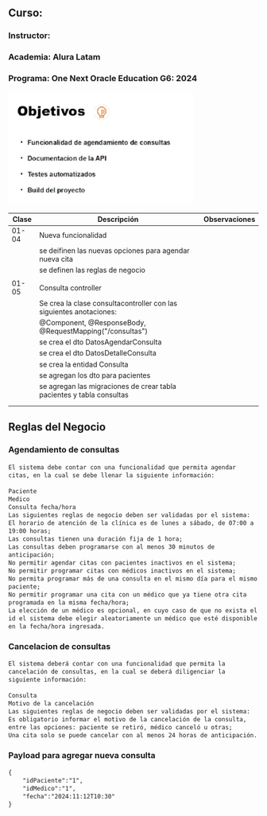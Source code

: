 ## Curso:
### Instructor:
### Academia: Alura Latam
### Programa: One Next Oracle Education G6: 2024


![img.png](img.png)

| Clase | Descripción                                                           | Observaciones |
|-------|-----------------------------------------------------------------------|---------------|
| 01-04 | Nueva funcionalidad                                                   |               |
|       | se deifinen las nuevas opciones para agendar nueva cita               |               |
|       | se definen las reglas de negocio                                      |               |
|       |                                                                       |               |
| 01-05 | Consulta controller                                                   |               |
|       | Se crea la clase consultacontroller con las siguientes anotaciones:   |               |
|       | @Component, @ResponseBody, @RequestMapping("/consultas")              |               |
|       | se crea el dto DatosAgendarConsulta                                   |               |
|       | se crea el dto DatosDetalleConsulta                                   |               |
|       | se crea la entidad Consulta                                           |               |
|       | se agregan los dto para pacientes                                     |               |
|       | se agregan las migraciones de crear tabla pacientes y tabla consultas |               |
|       |                                                                       |               |
|       |                                                                       |               |


## Reglas del Negocio

### Agendamiento de consultas

    El sistema debe contar con una funcionalidad que permita agendar citas, en la cual se debe llenar la siguiente información:

    Paciente
    Medico
    Consulta fecha/hora
    Las siguientes reglas de negocio deben ser validadas por el sistema:
    El horario de atención de la clínica es de lunes a sábado, de 07:00 a 19:00 horas;
    Las consultas tienen una duración fija de 1 hora;
    Las consultas deben programarse con al menos 30 minutos de anticipación;
    No permitir agendar citas con pacientes inactivos en el sistema;
    No permitir programar citas con médicos inactivos en el sistema;
    No permita programar más de una consulta en el mismo día para el mismo paciente;
    No permitir programar una cita con un médico que ya tiene otra cita programada en la misma fecha/hora;
    La elección de un médico es opcional, en cuyo caso de que no exista el id el sistema debe elegir aleatoriamente un médico que esté disponible en la fecha/hora ingresada.


### Cancelacion de consultas

    El sistema deberá contar con una funcionalidad que permita la cancelación de consultas, en la cual se deberá diligenciar la siguiente información:

    Consulta
    Motivo de la cancelación
    Las siguientes reglas de negocio deben ser validadas por el sistema:
    Es obligatorio informar el motivo de la cancelación de la consulta, entre las opciones: paciente se retiró, médico canceló u otras;
    Una cita solo se puede cancelar con al menos 24 horas de anticipación.

### Payload para agregar nueva consulta

    {
        "idPaciente":"1",
        "idMedico":"1",
        "fecha":"2024:11:12T10:30"
    }